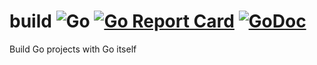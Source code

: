 # build ![Go](https://github.com/storozhukBM/build/workflows/Go/badge.svg?branch=master) [![Go Report Card](https://goreportcard.com/badge/github.com/storozhukBM/build)](https://goreportcard.com/report/github.com/storozhukBM/build) [![GoDoc](https://godoc.org/github.com/storozhukBM/build?status.svg)](http://godoc.org/github.com/storozhukBM/build)

Build Go projects with Go itself

